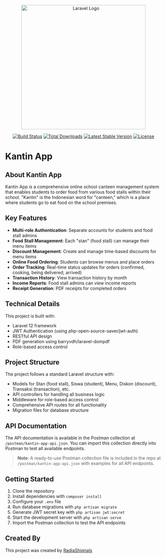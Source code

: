 <p align="center"><a href="https://laravel.com" target="_blank"><img src="https://raw.githubusercontent.com/laravel/art/master/logo-lockup/5%20SVG/2%20CMYK/1%20Full%20Color/laravel-logolockup-cmyk-red.svg" width="400" alt="Laravel Logo"></a></p>

<p align="center">
<a href="https://github.com/laravel/framework/actions"><img src="https://github.com/laravel/framework/workflows/tests/badge.svg" alt="Build Status"></a>
<a href="https://packagist.org/packages/laravel/framework"><img src="https://img.shields.io/packagist/dt/laravel/framework" alt="Total Downloads"></a>
<a href="https://packagist.org/packages/laravel/framework"><img src="https://img.shields.io/packagist/v/laravel/framework" alt="Latest Stable Version"></a>
<a href="https://packagist.org/packages/laravel/framework"><img src="https://img.shields.io/packagist/l/laravel/framework" alt="License"></a>
</p>

# Kantin App

## About Kantin App

Kantin App is a comprehensive online school canteen management system that enables students to order food from various food stalls within their school. "Kantin" is the Indonesian word for "canteen," which is a place where students go to eat food on the school premises.

## Key Features

- **Multi-role Authentication**: Separate accounts for students and food stall admins
- **Food Stall Management**: Each "stan" (food stall) can manage their menu items
- **Discount Management**: Create and manage time-based discounts for menu items
- **Online Food Ordering**: Students can browse menus and place orders
- **Order Tracking**: Real-time status updates for orders (confirmed, cooking, being delivered, arrived)
- **Transaction History**: View transaction history by month
- **Income Reports**: Food stall admins can view income reports
- **Receipt Generation**: PDF receipts for completed orders

## Technical Details

This project is built with:
- Laravel 12 framework
- JWT Authentication (using php-open-source-saver/jwt-auth)
- RESTful API design
- PDF generation using barryvdh/laravel-dompdf
- Role-based access control

## Project Structure

The project follows a standard Laravel structure with:
- Models for Stan (food stall), Siswa (student), Menu, Diskon (discount), Transaksi (transaction), etc.
- API controllers for handling all business logic
- Middleware for role-based access control
- Comprehensive API routes for all functionality
- Migration files for database structure

## API Documentation

The API documentation is available in the Postman collection at `/postman/kantin-app-api.json`. You can import this collection directly into Postman to test all available endpoints.

> **Note**: A ready-to-use Postman collection file is included in the repo at `/postman/kantin-app-api.json` with examples for all API endpoints.

## Getting Started

1. Clone the repository
2. Install dependencies with `composer install`
3. Configure your `.env` file
4. Run database migrations with `php artisan migrate`
5. Generate JWT secret key with `php artisan jwt:secret`
6. Start the development server with `php artisan serve`
7. Import the Postman collection to test the API endpoints

## Created By

This project was created by [RadjaShiqnals](https://github.com/RadjaShiqnals)
